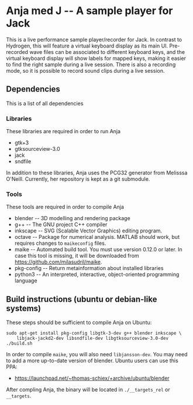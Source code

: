Anja med J -- A sample player for Jack
======================================

This is a live performance sample player/recorder for Jack. In contrast to
Hydrogen, this will feature a virtual keyboard display as its main UI.
Pre-recorded wave files can be associated to different keyboard keys, and the
virtual keyboard display will show labels for mapped keys, making it easier to
find the right sample during a live session. There is also a recording mode, so
it is possible to record sound clips during a live session.

Dependencies
------------
This is a list of all dependencies

### Libraries
These libraries are required in order to run Anja

 * gtk+3
 * gtksourceview-3.0
 * jack
 * sndfile

 In addition to these libraries, Anja uses the PCG32 generator from Melisssa O'Neill.
 Currently, her repository is kept as a git submodule.

### Tools
These tools are required in order to compile Anja

 * blender -- 3D modelling and rendering package
 * g++ -- The GNU project C++ compiler
 * inkscape -- SVG (Scalable Vector Graphics) editing program.
 * octave -- Package for numerical analysis. MATLAB should work, but requires
    changes to `maikeconfig` files.
 * maike -- Automated build tool. You must use version 0.12.0 or later.
    In case this tool is missing, it will be downloaded from
    https://github.com/milasudril/maike.
 * pkg-config -- Return metainformation about installed libraries
 * python3 -- An interpreted, interactive, object-oriented programming language

Build instructions (ubuntu or debian-like systems)
--------------------------------------------------
These steps should be sufficient to compile Anja on Ubuntu:

	sudo apt-get install pkg-config libgtk-3-dev g++ blender inkscape \
		libjack-jackd2-dev libsndfile-dev libgtksourceview-3.0-dev
	./build.sh

In order to compile `maike`, you will also need `libjansson-dev`. You may need
to add a more up-to-date version of blender. Ubuntu users can use this PPA:

 * https://launchpad.net/~thomas-schiex/+archive/ubuntu/blender

After compling Anja, the binary will be located in `./__targets_rel` or `__targets`.
